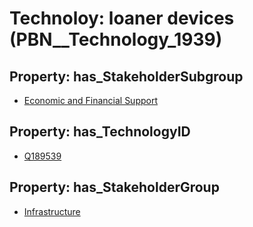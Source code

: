 # Technoloy: __loaner devices__ (PBN__Technology_1939)

## Property: has_StakeholderSubgroup

* [Economic and Financial Support](PBN__TechSubgroup_102)

## Property: has_TechnologyID

* [Q189539](Q189539)

## Property: has_StakeholderGroup

* [Infrastructure](PBN__TechGroup_4)

